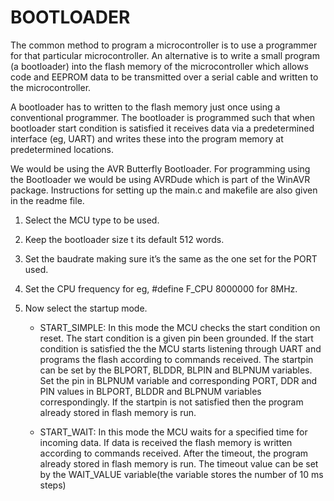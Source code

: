# BOOTLOADER
The common method to program a microcontroller is to use a programmer for that particular
microcontroller. An alternative is to write a small program (a bootloader) into the flash memory of the
microcontroller which allows code and EEPROM data to be transmitted over a serial cable and written
to the microcontroller.

A bootloader has to written to the flash memory just once using a conventional programmer. The
bootloader is programmed such that when bootloader start condition is satisfied it receives data via a
predetermined interface (eg, UART) and writes these into the program memory at predetermined
locations.

We would be using the AVR Butterfly Bootloader. For programming using the
Bootloader we would be using AVRDude which is part of the WinAVR package.
Instructions for setting up the main.c and makefile are also given in the readme file. 

1. Select the MCU type to be used.

2. Keep the bootloader size t its default 512 words.

3. Set the baudrate making sure it’s the same as the one set for the PORT used.

4. Set the CPU frequency for eg, #define F_CPU 8000000 for 8MHz.

5. Now select the startup mode. 
 
   * START_SIMPLE: In this mode the MCU checks the start condition on reset. The start
condition is a given pin been grounded. If the start condition is satisfied the the MCU
starts listening through UART and programs the flash according to commands
received. The startpin can be set by the BLPORT, BLDDR, BLPIN and BLPNUM
variables. Set the pin in BLPNUM variable and corresponding PORT, DDR and PIN
values in BLPORT, BLDDR and BLPNUM variables correspondingly. If the startpin is
not satisfied then the program already stored in flash memory is run.

   * START_WAIT: In this mode the MCU waits for a specified time for incoming data. If
data is received the flash memory is written according to commands received. After
the timeout, the program already stored in flash memory is run. The timeout value
can be set by the WAIT_VALUE variable(the variable stores the number of 10 ms
steps)

